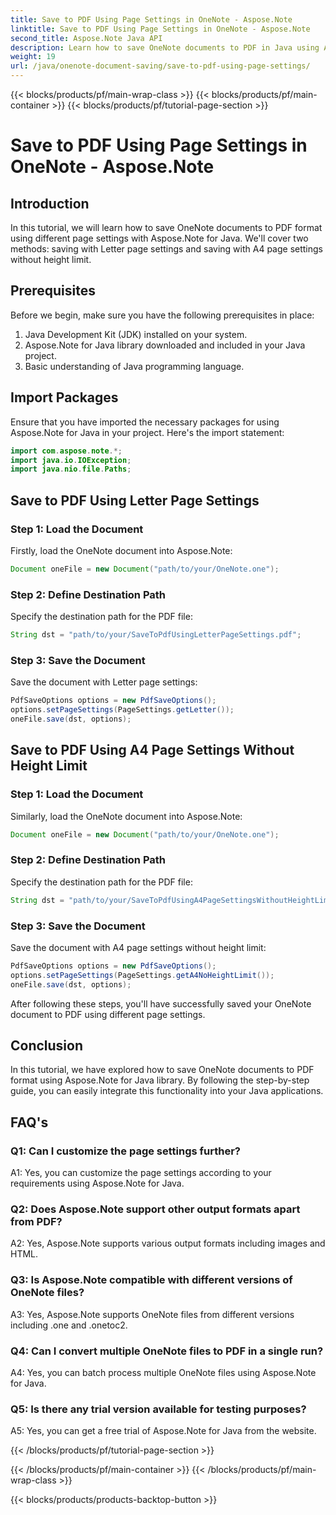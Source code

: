 ```yaml
---
title: Save to PDF Using Page Settings in OneNote - Aspose.Note
linktitle: Save to PDF Using Page Settings in OneNote - Aspose.Note
second_title: Aspose.Note Java API
description: Learn how to save OneNote documents to PDF in Java using Aspose.Note library. Step-by-step guide with code examples for different page settings.
weight: 19
url: /java/onenote-document-saving/save-to-pdf-using-page-settings/
---
```


{{< blocks/products/pf/main-wrap-class >}}
{{< blocks/products/pf/main-container >}}
{{< blocks/products/pf/tutorial-page-section >}}

# Save to PDF Using Page Settings in OneNote - Aspose.Note

## Introduction

In this tutorial, we will learn how to save OneNote documents to PDF format using different page settings with Aspose.Note for Java. We'll cover two methods: saving with Letter page settings and saving with A4 page settings without height limit.

## Prerequisites

Before we begin, make sure you have the following prerequisites in place:

1. Java Development Kit (JDK) installed on your system.
2. Aspose.Note for Java library downloaded and included in your Java project.
3. Basic understanding of Java programming language.

## Import Packages

Ensure that you have imported the necessary packages for using Aspose.Note for Java in your project. Here's the import statement:

```java
import com.aspose.note.*;
import java.io.IOException;
import java.nio.file.Paths;
```

## Save to PDF Using Letter Page Settings

### Step 1: Load the Document

Firstly, load the OneNote document into Aspose.Note:

```java
Document oneFile = new Document("path/to/your/OneNote.one");
```

### Step 2: Define Destination Path

Specify the destination path for the PDF file:

```java
String dst = "path/to/your/SaveToPdfUsingLetterPageSettings.pdf";
```

### Step 3: Save the Document

Save the document with Letter page settings:

```java
PdfSaveOptions options = new PdfSaveOptions();
options.setPageSettings(PageSettings.getLetter());
oneFile.save(dst, options);
```

## Save to PDF Using A4 Page Settings Without Height Limit

### Step 1: Load the Document

Similarly, load the OneNote document into Aspose.Note:

```java
Document oneFile = new Document("path/to/your/OneNote.one");
```

### Step 2: Define Destination Path

Specify the destination path for the PDF file:

```java
String dst = "path/to/your/SaveToPdfUsingA4PageSettingsWithoutHeightLimit.pdf";
```

### Step 3: Save the Document

Save the document with A4 page settings without height limit:

```java
PdfSaveOptions options = new PdfSaveOptions();
options.setPageSettings(PageSettings.getA4NoHeightLimit());
oneFile.save(dst, options);
```

After following these steps, you'll have successfully saved your OneNote document to PDF using different page settings.

## Conclusion

In this tutorial, we have explored how to save OneNote documents to PDF format using Aspose.Note for Java library. By following the step-by-step guide, you can easily integrate this functionality into your Java applications.

## FAQ's

### Q1: Can I customize the page settings further?

A1: Yes, you can customize the page settings according to your requirements using Aspose.Note for Java.

### Q2: Does Aspose.Note support other output formats apart from PDF?

A2: Yes, Aspose.Note supports various output formats including images and HTML.

### Q3: Is Aspose.Note compatible with different versions of OneNote files?

A3: Yes, Aspose.Note supports OneNote files from different versions including .one and .onetoc2.

### Q4: Can I convert multiple OneNote files to PDF in a single run?

A4: Yes, you can batch process multiple OneNote files using Aspose.Note for Java.

### Q5: Is there any trial version available for testing purposes?

A5: Yes, you can get a free trial of Aspose.Note for Java from the website.

{{< /blocks/products/pf/tutorial-page-section >}}

{{< /blocks/products/pf/main-container >}}
{{< /blocks/products/pf/main-wrap-class >}}

{{< blocks/products/products-backtop-button >}}
